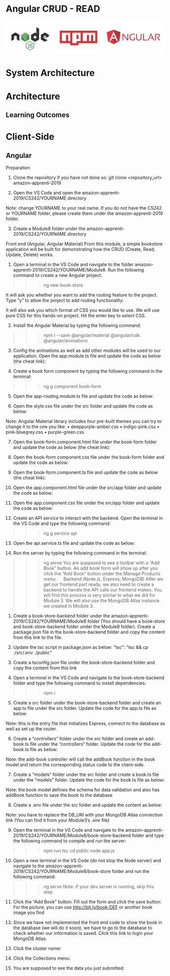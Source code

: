 # Angular CRUD - READ

![Logo](/09_Angular_CRUD_Read/images/01_logo.png "Logo")

# System Architecture


# Architecture

## Learning Outcomes

# Client-Side

## Angular




Preparation

1)	Clone the repository if you have not done so:
git clone <repository_url> amazon-apprenti-2019

2)	Open the VS Code and open the amazon-apprenti-2019/CS242/YOURNAME directory

Note: change YOURNAME to your real name. If you do not have the CS242 or YOURNAME folder, please create them under the amazon-apprenti-2019 folder.

3)	Create a Module8 folder under the amazon-apprenti-2019/CS242/YOURNAME directory




Front end (Angular, Angular Material)
From this module, a simple bookstore application will be built for demonstrating how the CRUD (Create, Read, Update, Delete) works.

1)	Open a terminal in the VS Code and navigate to the folder amazon-apprenti-2019/CS242/YOURNAME/Module8. Run the following command to create a new Angular project:
>>> ng new book-store

It will ask you whether you want to add the routing feature to the project. Type “y” to allow the project to add routing functionality.


It will also ask you which format of CSS you would like to use. We will use pure CSS for this hands-on project. Hit the enter key to select CSS.


2)	Install the Angular Material by typing the following command:
>>> npm i --save @angular/material @angular/cdk @angular/animations

3)	Config the animations as well as add other modules will be used to our application. Open the app.module.ts file and update the code as below (the cheat link):


4)	Create a book form component by typing the following command in the terminal:
>>> ng g component book-form

5)	Open the app-routing.module.ts file and update the code as below:


6)	Open the style.css file under the src folder and update the code as below:

Note: Angular Material library includes four pre-built themes you can try to change it to the one you like:
•	deeppurple-amber.css
•	indigo-pink.css
•	pink-bluegrey.css
•	purple-green.css

7)	Open the book-form.component.html file under the book-form folder and update the code as below (the cheat link):


8)	Open the book-form.component.css file under the book-form folder and update the code as below:


9)	Open the book-form.component.ts file and update the code as below (the cheat link):


10)	Open the app.component.html file under the src/app folder and update the code as below:


11)	Open the app.component.css file under the src/app folder and update the code as below:


12)	Create an API service to interact with the backend. Open the terminal in the VS Code and type the following command:
>>> ng g service api

13)	Open the api.service.ts file and update the code as below:


14)	Run the server by typing the following command in the terminal:
>>> ng serve
You are supposed to see a toolbar with a “Add Book” button. An add book form will show up after you click the “Add Book” button under the Manage Products menu:
  
Backend (Node.js, Express, MongoDB)
After we get our frontend part ready, we also need to create a backend to handle the API calls our frontend makes. You will find this process is very similar to what we did for Module 3. We will also use the MongoDB Atlas instance we created in Module 3.

1)	Create a book-store-backend folder under the amazon-apprenti-2019/CS242/YOURNAME/Module8 folder (You should have a book-store and book-store-backend folder under the Module8 folder). Create a package.json file in the book-store-backend folder and copy the content from this link to the file.

2)	Update the tsc script in package.json as below:
"tsc": "tsc && cp ./src/.env ./public"

3)	Create a tsconfig.json file under the book-store-backend folder and copy the content from this link

4)	Open a terminal in the VS Code and navigate to the book-store-backend folder and type the following command to install dependencies:
>>> npm i

5)	Create a src folder under the book-store-backend folder and create an app.ts file under the src folder. Update the code for the app.ts file as below:

Note: this is the entry file that initializes Express, connect to the database as well as set up the router.

6)	Create a “controllers” folder under the src folder and create an add-book.ts file under the “controllers” folder. Update the code for the add-book.ts file as below:

Note: the add-book controller will call the addBook function in the book model and return the corresponding status code to the client-side.

7)	Create a “models” folder under the src folder and create a book.ts file under the “models” folder. Update the code for the book.ts file as below:

Note: the book model defines the schema for data validation and also has addBook function to save the book to the database

8)	Create a .env file under the src folder and update the content as below:

Note: you have to replace the DB_URI with your MongoDB Atlas connection link (You can find it from your Module3’s .env file)

9)	Open the terminal in the VS Code and navigate to the amazon-apprenti-2019/CS242/YOURNAME/Module8/book-store-backend folder and type the following command to compile and run the server:
>>> npm run tsc
>>> cd public
>>> node app.js


10)	Open a new terminal in the VS Code (do not stop the Node server) and navigate to the amazon-apprenti-2019/CS242/YOURNAME/Module8/book-store folder and run the following command:
>>> ng serve
Note: if your dev server is running, skip this step.

11)	Click the “Add Book” button. Fill out the form and click the save button:
For the picture, you can use http://bit.ly/book-DEF or another book image you find


12)	Since we have not implemented the front end code to show the book in the database (we will do it soon), we have to go to the database to check whether our information is saved. Click this link to login your MongoDB Atlas.

13)	Click the cluster name:


14)	Click the Collections menu:


15)	You are supposed to see the data you just submitted:
